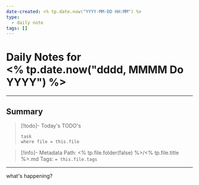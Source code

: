 ```yaml
---
date-created: <% tp.date.now("YYYY-MM-DD HH:MM") %>
type:
  - daily note
tags: []
---
```

# Daily Notes for<br><% tp.date.now("dddd, MMMM Do YYYY") %>

--- 
## Summary

> [!todo]- Today's TODO's
> ```dataview
> task
> where file = this.file
> ```

> [!info]- Metadata
> Path: <% tp.file.folder(false) %>/<% tp.file.title %>.md
> Tags: `= this.file.tags`

---

what's happening?

